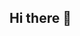 ## Hi there 👋

<!--
**kalerepayton/Kalerepayton** is a ✨ _special_ ✨ repository because its `README.md` (this file) appears on your GitHub profile.

Here are some ideas to get you started:

- 🔭 I’m currently working on ... <accessibility assignment for uxd program>
- 🌱 I’m currently learning ... 

- 🤔 I’m looking for help with ...
- 💬 Ask me about ...
- 📫 How to reach me: ... email
- 😄 Pronouns: ... she her
- ⚡ Fun fact: ...
-->
